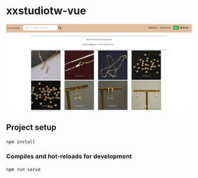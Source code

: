 # xxstudiotw-vue
![Demo](https://github.com/iita71737/xxstudiotw-vue/blob/master/public/image/scrennshot.PNG)



## Project setup
```
npm install
```

### Compiles and hot-reloads for development
```
npm run serve
```

